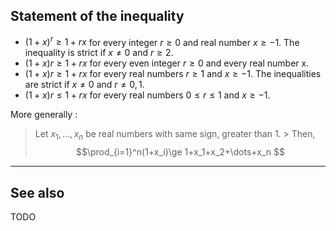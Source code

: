 ## Statement of the inequality

* $(1+x)^{r}\ge 1+rx$ for every integer $r \ge 0$ and real number $x \ge −1$. The inequality is strict if $x \neq 0$ and $r \ge 2$. 
* $( 1 + x ) r \ge 1 + r x$ for every even integer $r \ge 0$ and every real number x.
* $( 1 + x ) r \ge 1 + r x$ for every real numbers $r \ge 1$ and $x \ge −1$. The inequalities are strict if $x \neq 0$ and $r \neq 0, 1$.
* $( 1 + x ) r \le 1 + r x$ for every real numbers $0 \le r \le 1$ and $x \ge −1$.

More generally : 
> Let $x_1,\dots,x_n$ be real numbers with same sign, greater than $1$. > Then, 
> $$\prod_{i=1}^n(1+x_i)\ge 1+x_1+x_2+\dots+x_n $$

---

## See also

TODO